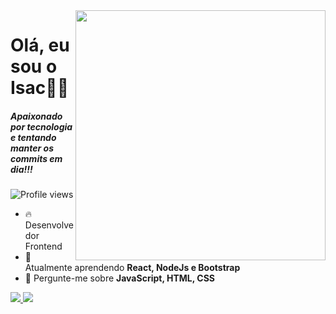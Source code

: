 <img src="https://raw.githubusercontent.com/MicaelliMedeiros/micaellimedeiros/master/image/computer-illustration.png" min-width="400px" max-width="400px" width="400px" align="right">

<h1 align="left">Olá, eu sou o Isac👋🏻</h1>

<h5>Apaixonado por tecnologia e tentando manter os commits em dia!!!</h5>

<p align="left"> <img src="https://komarev.com/ghpvc/?username=Isac14&color=green" alt="Profile views" /> </p>

- 🔥 Desenvolvedor Frontend
- 🌱 Atualmente aprendendo **React, NodeJs e Bootstrap**
- 💬 Pergunte-me sobre **JavaScript, HTML, CSS**

<a href="https://www.linkedin.com/in/isac-mamede/" alt="LinkedIn">
  <img src="https://img.shields.io/badge/-Linkedin-0e76a8?style=flat-square&logo=Linkedin&logoColor=white&link=https://www.linkedin.com/in/isac-mamede/" />
</a>
<a href="https://www.instagram.com/dev.mamede/" alt="Instagram">
  <img src="https://img.shields.io/badge/-Instagram-DF0174?style=flat-square&labelColor=DF0174&logo=instagram&logoColor=white&link=https://www.instagram.com/dev.mamede/"/>
</a>
</p>

